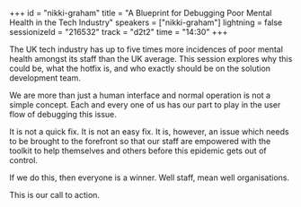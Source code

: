 +++
id = "nikki-graham"
title = "A Blueprint for Debugging Poor Mental Health in the Tech Industry"
speakers = ["nikki-graham"]
lightning = false
sessionizeId = "216532"
track = "d2t2"
time = "14:30"
+++

The UK tech industry has up to five times more incidences of poor mental health amongst its staff than the UK average.  This session explores why this could be, what the hotfix is, and who exactly should be on the solution development team.

We are more than just a human interface and normal operation is not a simple concept.  Each and every one of us has our part to play in the user flow of debugging this issue.

It is not a quick fix.  It is not an easy fix.  It is, however, an issue which needs to be brought to the forefront so that our staff are empowered with the toolkit to help themselves and others before this epidemic gets out of control.

If we do this, then everyone is a winner.  Well staff, mean well organisations.

This is our call to action.